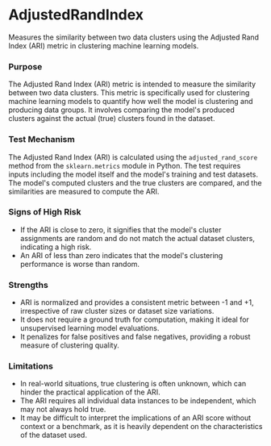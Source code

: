 # AdjustedRandIndex

Measures the similarity between two data clusters using the Adjusted Rand Index (ARI) metric in clustering machine
learning models.

### Purpose

The Adjusted Rand Index (ARI) metric is intended to measure the similarity between two data clusters. This metric
is specifically used for clustering machine learning models to quantify how well the model is clustering and
producing data groups. It involves comparing the model's produced clusters against the actual (true) clusters found
in the dataset.

### Test Mechanism

The Adjusted Rand Index (ARI) is calculated using the `adjusted_rand_score` method from the `sklearn.metrics`
module in Python. The test requires inputs including the model itself and the model's training and test datasets.
The model's computed clusters and the true clusters are compared, and the similarities are measured to compute the
ARI.

### Signs of High Risk

- If the ARI is close to zero, it signifies that the model's cluster assignments are random and do not match the
actual dataset clusters, indicating a high risk.
- An ARI of less than zero indicates that the model's clustering performance is worse than random.

### Strengths

- ARI is normalized and provides a consistent metric between -1 and +1, irrespective of raw cluster sizes or
dataset size variations.
- It does not require a ground truth for computation, making it ideal for unsupervised learning model evaluations.
- It penalizes for false positives and false negatives, providing a robust measure of clustering quality.

### Limitations

- In real-world situations, true clustering is often unknown, which can hinder the practical application of the ARI.
- The ARI requires all individual data instances to be independent, which may not always hold true.
- It may be difficult to interpret the implications of an ARI score without context or a benchmark, as it is
heavily dependent on the characteristics of the dataset used.